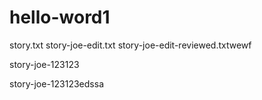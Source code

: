 # hello-word1

story.txt
story-joe-edit.txt
story-joe-edit-reviewed.txtwewf

story-joe-123123

story-joe-123123edssa
